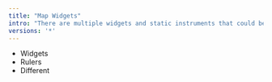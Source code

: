 ```yaml
---
title: "Map Widgets"
intro: "There are multiple widgets and static instruments that could be overlaid & interacted with the map"
versions: '*'
---
```


- Widgets
- Rulers
- Different 
